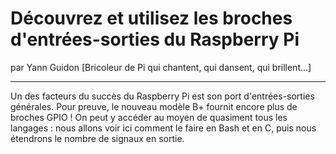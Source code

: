 # Découvrez et utilisez les broches d'entrées-sorties du Raspberry Pi
par Yann Guidon [Bricoleur de Pi qui chantent, qui dansent, qui brillent...]

---

Un des facteurs du succès du Raspberry Pi est son port d'entrées-sorties générales. Pour preuve, le nouveau modèle B+ fournit encore plus de broches GPIO ! On peut y accéder au moyen de quasiment tous les langages : nous allons voir ici comment le faire en Bash et en C, puis nous étendrons le nombre de signaux en sortie.
